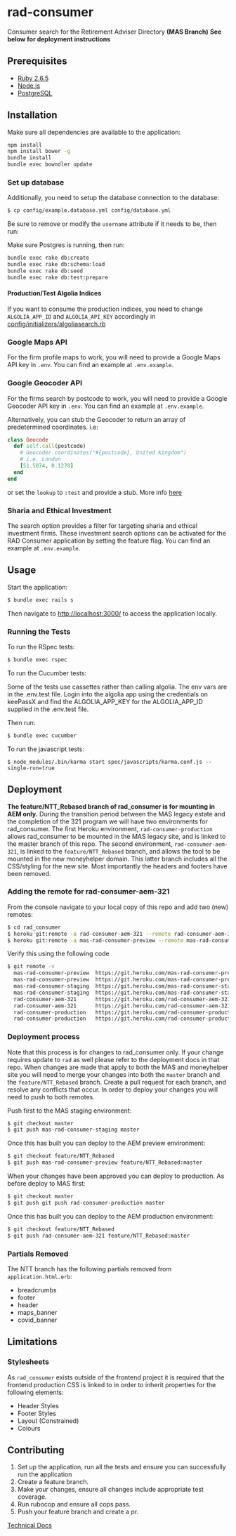 # rad-consumer

Consumer search for the Retirement Adviser Directory **(MAS Branch)**
**See below for deployment instructions**

## Prerequisites

- [Ruby 2.6.5](http://www.ruby-lang.org/en)
- [Node.js](http://nodejs.org/)
- [PostgreSQL](http://www.postgresql.org/)

## Installation

Make sure all dependencies are available to the application:

```sh
npm install
npm install bower -g
bundle install
bundle exec bowndler update
```

### Set up database

Additionally, you need to setup the database connection to the database:

```sh
$ cp config/example.database.yml config/database.yml
```

Be sure to remove or modify the `username` attribute if it needs to be,
then run:

Make sure Postgres is running, then run:

```sh
bundle exec rake db:create
bundle exec rake db:schema:load
bundle exec rake db:seed
bundle exec rake db:test:prepare
```

#### Production/Test Algolia Indices

If you want to consume the production indices, you need to change
`ALGOLIA_APP_ID` and `ALGOLIA_API_KEY` accordingly in [config/initializers/algoliasearch.rb](config/initializers/algoliasearch.rb)

### Google Maps API

For the firm profile maps to work, you will need to provide a Google Maps API
key in `.env`. You can find an example at `.env.example`.

### Google Geocoder API

For the firms search by postcode to work, you will need to provide a Google Geocoder API
key in `.env`. You can find an example at `.env.example`.

Alternatively, you can stub the Geocoder to return an array of predetermined coordinates. i.e:

```ruby
class Geocode
  def self.call(postcode)
    # Geocoder.coordinates("#{postcode}, United Kingdom")
    # i.e. London
    [51.5074, 0.1278]
  end
end
```

or set the `lookup` to `:test` and provide a stub. More info [here](https://github.com/alexreisner/geocoder)

### Sharia and Ethical Investment

The search option provides a filter for targeting sharia and ethical investment
firms. These investment search options can be activated for the RAD Consumer
application by setting the feature flag. You can find an example at
`.env.example`.

## Usage

Start the application:

```sh
$ bundle exec rails s
```

Then navigate to [http://localhost:3000/](http://localhost:3000/) to access the
application locally.

### Running the Tests

To run the RSpec tests:

```sh
$ bundle exec rspec
```

To run the Cucumber tests:

Some of the tests use cassettes rather than calling algolia. The env vars are
in the .env.test file. Login into the algolia app using the credentials on keePassX and find
the ALGOLIA_APP_KEY for the ALGOLIA_APP_ID supplied in the .env.test file.

Then run:
```sh
$ bundle exec cucumber
```

To run the javascript tests:

```
$ node_modules/.bin/karma start spec/javascripts/karma.conf.js --single-run=true
```

## Deployment

**The **feature/NTT_Rebased** branch of rad_consumer is for mounting in AEM only.**
During the transition period between the MAS legacy estate and the completion of the 321 program we will have two environments for rad_consumer.  The first Heroku environment, `rad-consumer-production` allows rad_consumer to be mounted in the MAS legacy site, and is linked to the master branch of this repo.  The second environment, `rad-consumer-aem-321`, is linked to the `feature/NTT_Rebased` branch, and allows the tool to be mounted in the new moneyhelper domain.  This latter branch includes all the CSS/styling for the new site.  Most importantly the headers and footers have been removed.

### Adding the remote for rad-consumer-aem-321

From the console navigate to your local copy of this repo and add two (new) remotes:
```sh
$ cd rad_consumer
$ heroku git:remote -a rad-consumer-aem-321 --remote rad-consumer-aem-321
$ heroku git:remote -a mas-rad-consumer-preview --remote mas-rad-consumer-preview
```

Verify this using the following code

```sh
$ git remote -v
  mas-rad-consumer-preview	https://git.heroku.com/mas-rad-consumer-preview.git (fetch)
  mas-rad-consumer-preview	https://git.heroku.com/mas-rad-consumer-preview.git (push)
  mas-rad-consumer-staging	https://git.heroku.com/mas-rad-consumer-staging.git (fetch)
  mas-rad-consumer-staging	https://git.heroku.com/mas-rad-consumer-staging.git (push)
  rad-consumer-aem-321	    https://git.heroku.com/rad-consumer-aem-321.git (fetch)
  rad-consumer-aem-321	    https://git.heroku.com/rad-consumer-aem-321.git (push)
  rad-consumer-production	https://git.heroku.com/rad-consumer-production.git (fetch)
  rad-consumer-production	https://git.heroku.com/rad-consumer-production.git (push)
```

### Deployment process

Note that this process is for changes to rad_consumer only.  If your change requires update to `rad` as well please refer to the deployment docs in that repo.
When changes are made that apply to both the MAS and moneyhelper site you will need to merge your changes into both the `master` branch and the `feature/NTT_Rebased` branch.  Create a pull request for each branch, and resolve any conflicts that occur.  In order to deploy your changes you will need to push to both remotes.

Push first to the MAS staging environment:

```sh
$ git checkout master
$ git push mas-rad-consumer-staging master
```

Once this has built you can deploy to the AEM preview environment:

```sh
$ git checkout feature/NTT_Rebased
$ git push mas-rad-consumer-preview feature/NTT_Rebased:master
```

When your changes have been approved you can deploy to production.  As before deploy to MAS first:

```sh
$ git checkout master
$ git push git push rad-consumer-production master
```

Once this has built you can deploy to the AEM production environment:

```sh
$ git checkout feature/NTT_Rebased
$ git push rad-consumer-aem-321 feature/NTT_Rebased:master
```

### Partials Removed

The NTT branch has the following partials removed from `application.html.erb`:

- breadcrumbs
- footer
- header
- maps_banner
- covid_banner


## Limitations

### Stylesheets

As `rad_consumer` exists outside of the frontend project it is required that the
frontend production CSS is linked to in order to inherit properties for the
following elements:

- Header Styles
- Footer Styles
- Layout (Constrained)
- Colours

## Contributing

1. Set up the application, run all the tests and ensure you can successfully run
   the application
2. Create a feature branch.
3. Make your changes, ensure all changes include appropriate test coverage.
4. Run rubocop and ensure all cops pass.
5. Push your feature branch and create a pr.

[Technical Docs](https://github.com/moneyadviceservice/technical-docs/tree/master/rad)
